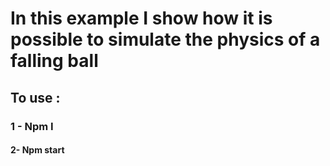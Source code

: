 # In this example I show how it is possible to simulate the physics of a falling ball



## To use :
### 1 - Npm I
#### 2- Npm start

